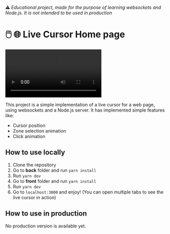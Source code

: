 ⚠️ _Educational project, made for the purpose of learning websockets and Node.js. It is not intended to be used in production_

# 🖱️ 🌐 Live Cursor Home page

![Live Cursor Home page](/docs/pres.mp4)

This project is a simple implementation of a live cursor for a web page, using websockets and a Node.js server. It has implemented simple features like:

- Cursor position
- Zone selection animation
- Click animation

## How to use locally

1. Clone the repository
2. Go to **back** folder and run `yarn install`
3. Run `yarn dev`
4. Go to **front** folder and run `yarn install`
5. Run `yarn dev`
6. Go to `localhost:3000` and enjoy! (You can open multiple tabs to see the live cursor in action)

## How to use in production

No production version is available yet.
